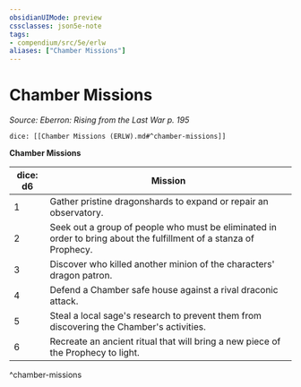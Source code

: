 ```yaml
---
obsidianUIMode: preview
cssclasses: json5e-note
tags:
- compendium/src/5e/erlw
aliases: ["Chamber Missions"]
---
```

# Chamber Missions
*Source: Eberron: Rising from the Last War p. 195* 

`dice: [[Chamber Missions (ERLW).md#^chamber-missions]]`

**Chamber Missions**

| dice: d6 | Mission |
|----------|---------|
| 1 | Gather pristine dragonshards to expand or repair an observatory. |
| 2 | Seek out a group of people who must be eliminated in order to bring about the fulfillment of a stanza of Prophecy. |
| 3 | Discover who killed another minion of the characters' dragon patron. |
| 4 | Defend a Chamber safe house against a rival draconic attack. |
| 5 | Steal a local sage's research to prevent them from discovering the Chamber's activities. |
| 6 | Recreate an ancient ritual that will bring a new piece of the Prophecy to light. |
^chamber-missions